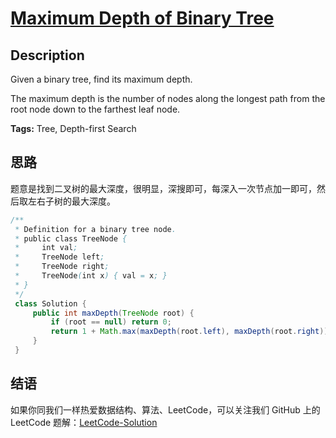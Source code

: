 # [Maximum Depth of Binary Tree][title]

## Description

Given a binary tree, find its maximum depth.

The maximum depth is the number of nodes along the longest path from the root node down to the farthest leaf node.

**Tags:** Tree, Depth-first Search


## 思路

题意是找到二叉树的最大深度，很明显，深搜即可，每深入一次节点加一即可，然后取左右子树的最大深度。

```java
/**
 * Definition for a binary tree node.
 * public class TreeNode {
 *     int val;
 *     TreeNode left;
 *     TreeNode right;
 *     TreeNode(int x) { val = x; }
 * }
 */
 class Solution {
     public int maxDepth(TreeNode root) {
         if (root == null) return 0;
         return 1 + Math.max(maxDepth(root.left), maxDepth(root.right));
     }
 }
```


## 结语

如果你同我们一样热爱数据结构、算法、LeetCode，可以关注我们 GitHub 上的 LeetCode 题解：[LeetCode-Solution][ls]



[title]: https://leetcode.com/problems/maximum-depth-of-binary-tree
[ls]: https://github.com/SDE603/LeetCode-Solution
